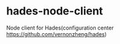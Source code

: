 # hades-node-client
Node client for Hades(configuration center https://github.com/vernonzheng/hades)
